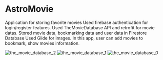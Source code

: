 # AstroMovie
Application for storing favorite movies
Used firebase authentication for login/register features.
Used TheMovieDatabase API and retrofit for movie datas.
Stored movie data, bookmarking data and user data in Firestore Database
Used Glide for images.
In this app, user can add movies to bookmark, show movies information.

![the_movie_database_2](https://github.com/yasinatagun/AstroMovie/assets/4943407/8888191e-7f57-483a-bf7f-441355ffefac)
![the_movie_database_1](https://github.com/yasinatagun/AstroMovie/assets/4943407/41f632d1-b2b8-44bf-ab32-35d16e05208b)
![the_movie_database_0](https://github.com/yasinatagun/AstroMovie/assets/4943407/8826ba3a-fe14-4822-a0dc-db5e12d90917)
